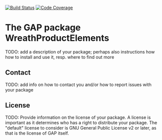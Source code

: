 [![Build Status](https://travis-ci.com/FriedrichRober/WreathProductElements.svg?branch=master)](https://travis-ci.com/FriedrichRober/WreathProductElements)
[![Code Coverage](https://codecov.io/gh/FriedrichRober/WreathProductElements/coverage.svg?branch=master&token=)](https://codecov.io/gh/FriedrichRober/WreathProductElements)

# The GAP package WreathProductElements

TODO: add a description of your package; perhaps also instructions how how to
install and use it, resp. where to find out more


## Contact

TODO: add info on how to contact you and/or how to report issues with your
package

## License

TODO: Provide information on the license of your package. A license is
important as it determines who has a right to distribute your package. The
"default" license to consider is GNU General Public License v2 or later, as
that is the license of GAP itself.
